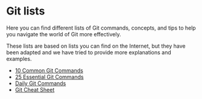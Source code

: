 # Git lists

Here you can find different lists of Git commands, concepts, and tips to help you navigate the world of Git more effectively.

These lists are based on lists you can find on the Internet, but they have been adapted and we have tried to provide more explanations and examples.

* [10 Common Git Commands](10-common-git-commands.md)
* [25 Essential Git Commands](25-essential-git-commands.md)
* [Daily Git Commands](Daily-Git-Commands.md)
* [Git Cheat Sheet](Git-Cheat-Sheet.md)
